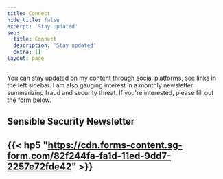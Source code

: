```yaml
---
title: Connect
hide_title: false
excerpt: 'Stay updated'
seo:
  title: Connect
  description: 'Stay updated' 
  extra: []
layout: page
---
```

You can stay updated on my content through social platforms, see links in the left sidebar. I am also gauging interest in a monthly newsletter summarizing fraud and security threat. If you're interested, please fill out the form below.

##  Sensible Security Newsletter

{{< hp5 "https://cdn.forms-content.sg-form.com/82f244fa-fa1d-11ed-9dd7-2257e72fde42" >}}
---